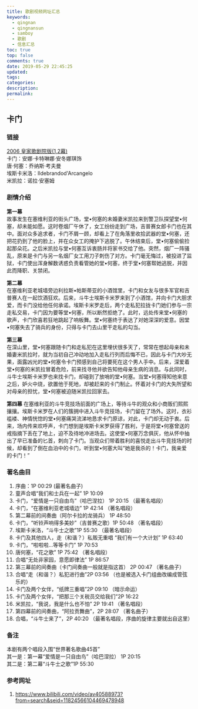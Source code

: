 ```yaml
---
title: 歌剧视频网址汇总
keywords:
  - qingnan
  - qingnansun
  - samboy
  - 歌剧
  - 信息汇总
toc: true
top: false
comments: true
date: 2019-05-29 22:45:25
updated:
tags:
categories:
description:
permalink:
---
```


## **卡门**

### 链接

[2006 皇家歌剧院版(1,2幕)](https://www.bilibili.com/video/av40588973?from=search&seid=11824566104469478948)  
卡门：安娜·卡特琳娜·安冬娜琪饰  
唐·何塞：乔纳斯·考夫曼  
埃斯卡米洛：Ildebrandod'Arcangelo  
米凯拉：诺拉·安塞姆  

### 剧情介绍

**第一幕**  
故事发生在塞维利亚的街头广场，堂•何塞的未婚妻米凯拉来到警卫队探望堂•何塞，却未能如愿。这时卷烟厂午休了，女工纷纷走到广场，吉普赛女郎卡门也在其中。面对众多追求者，卡门不屑一顾，却看上了在角落里收拾武器的堂•何塞，还把花扔到了他的脸上，并在众女工的掩护下逃脱了。午休结束后，堂•何塞偷偷捡起那朵花。之后米凯拉与堂•何塞互诉衷肠并将家书交给了他。突然，烟厂一阵骚乱，原来是卡门与另一名烟厂女工用刀子刺伤了对方。卡门毫无悔过，被投进了监狱，卡门使出浑身解数诱惑负责看管她的堂•何塞，终于堂•何塞帮她逃脱，并因此而降职、关禁闭。  

**第二幕**  
在塞维利亚老城墙旁边利拉斯•帕斯蒂亚的小酒馆里，卡门和女友与很多军官和吉普赛人在一起饮酒狂欢。后来，斗牛士埃斯卡米罗来到了小酒馆，并向卡门大胆求爱，而卡门没给他任何承诺。埃斯卡米罗走后，两个走私犯拉拢卡门她们参与一宗走私交易，卡门因为要等堂•何塞，所以断然拒绝了。此时，远处传来堂•何塞的歌声，卡门欣喜若狂地跳起了响板舞。堂•何塞终于表达了对她深深的爱意。因堂•何塞失去了骑兵的身份，只得与卡门去山里干走私的勾当。  

**第三幕**  
在深山里，堂•何塞跟随卡门和走私犯在这里埋伏很多天了，常常在想起母亲和未婚妻米凯拉时，就为当初自己冲动地加入走私行列而后悔不已，因此与卡门大吵无果，面露凶光的堂•何塞令卡门预感到自己将要死在这个男人手中。后来，深爱着堂•何塞的米凯拉冒着危险，前来找寻他并欲告知他母亲生病的消息。与此同时，斗牛士埃斯卡米罗也来找卡门，却碰到了放哨的堂•何塞。当堂•何塞得知他来意之后，妒火中烧，欲置他于死地，却被赶来的卡门制止。怀着对卡门的大失所望和对母亲的担忧，堂•何塞被迫随米凯拉回家去。  

**第四幕**
在塞维利亚的斗牛竞技场前面的广场上，等待斗牛的观众和小商贩们熙熙攘攘。埃斯卡米罗在人们的簇拥中进入斗牛竞技场，卡门留在了场外。这时，衣衫褴褛、神情恍惚的堂•何塞痛哭流涕地恳求卡门原谅，对此，卡门却无动于衷。后来，场内传来欢呼声，卡门想到是埃斯卡米罗获得了胜利，于是将堂•何塞曾送的戒指摘下丢在了地上，迫不及待地冲进场去。这使堂•何塞万念俱灰，他从怀中抽出了早已准备的匕首，刺向了卡门。当观众们带着胜利的喜悦走出斗牛竞技场的时候，却看到了倒在血泊中的卡门，听到堂•何塞大叫“她是我杀的！卡门，我亲爱的卡门！”

### 著名曲目

1. 序曲：1P 00:29 (最著名曲子)
2. 童声合唱“我们和士兵在一起” 1P 10:09
3. 卡门，“爱情是一只自由鸟”（哈巴涅拉） 1P 20:15 （最著名唱段）
4. 卡门，“在塞维利亚老城墙边” 1P 42:14 （著名唱段）
5. 第二幕前的间奏曲（阿尔卡拉的龙骑兵） 1P 48:50
6. 卡门，“听铃声响得多美妙”（吉普赛之歌）1P 50:48 （著名唱段）
7. 埃斯卡米洛，“斗牛士之歌”1P 55:30 （最著名唱段）
8. 卡门及其他四人，走（和谐？）私贩无重唱 “我们有一个大计划” 1P 63:40
9. 卡门，“啦啦啦…等等卡门” 1P 70:53
10. 唐何塞，“花之歌” 1P 75:42 （著名唱段）
11. 合唱“无处非家园，意愿即律法” 1P 86:57
12. 第三幕前的间奏曲（卡门间奏曲一般就是指这首） 2P 00:47 （著名曲子）
13. 合唱“走（和谐？）私犯进行曲”2P 03:56 （也是被选入卡门组曲改编成管弦乐的）
14. 卡门及两个女伴，“纸牌三重唱”2P 09:10 （暗示命运）
15. 卡门及两个女伴，“把那三个关税员交给我们”2P 16:22
16. 米凯拉，“我说，我是什么也不怕” 2P 19:41 （著名唱段）
17. 第四幕前的间奏曲，“阿拉贡舞曲”，2P 28:07 （著名曲子）
18. 合唱，“斗牛士来了”，2P 40:20 （最著名唱段，序曲的旋律主要就出自这里）

### 备注

本剧有两个唱段入围“世界著名歌曲45首”  
其一是：第一幕“爱情是一只自由鸟”（哈巴涅拉） 1P 20:15  
其二是：第二幕“斗牛士之歌”1P 55:30  

### 参考网址

1. https://www.bilibili.com/video/av40588973?from=search&seid=11824566104469478948